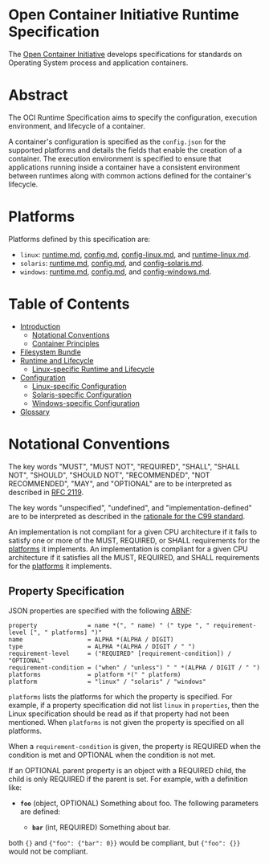 # <a name="openContainerInitiativeRuntimeSpecification" />Open Container Initiative Runtime Specification

The [Open Container Initiative][oci] develops specifications for standards on Operating System process and application containers.

# <a name="ociRuntimeSpecAbstract" />Abstract

The OCI Runtime Specification aims to specify the configuration, execution environment, and lifecycle of a container.

A container's configuration is specified as the `config.json` for the supported platforms and details the fields that enable the creation of a container.
The execution environment is specified to ensure that applications running inside a container have a consistent environment between runtimes along with common actions defined for the container's lifecycle.

# <a name="ociRuntimeSpecPlatforms" />Platforms

Platforms defined by this specification are:

* `linux`: [runtime.md](runtime.md), [config.md](config.md), [config-linux.md](config-linux.md), and [runtime-linux.md](runtime-linux.md).
* `solaris`: [runtime.md](runtime.md), [config.md](config.md), and [config-solaris.md](config-solaris.md).
* `windows`: [runtime.md](runtime.md), [config.md](config.md), and [config-windows.md](config-windows.md).

# <a name="ociRuntimeSpecTOC" />Table of Contents

- [Introduction](spec.md)
    - [Notational Conventions](#notational-conventions)
    - [Container Principles](principles.md)
- [Filesystem Bundle](bundle.md)
- [Runtime and Lifecycle](runtime.md)
    - [Linux-specific Runtime and Lifecycle](runtime-linux.md)
- [Configuration](config.md)
    - [Linux-specific Configuration](config-linux.md)
    - [Solaris-specific Configuration](config-solaris.md)
    - [Windows-specific Configuration](config-windows.md)
- [Glossary](glossary.md)

# <a name="ociRuntimeSpecNotationalConventions" />Notational Conventions

The key words "MUST", "MUST NOT", "REQUIRED", "SHALL", "SHALL NOT", "SHOULD", "SHOULD NOT", "RECOMMENDED", "NOT RECOMMENDED", "MAY", and "OPTIONAL" are to be interpreted as described in [RFC 2119][rfc2119].

The key words "unspecified", "undefined", and "implementation-defined" are to be interpreted as described in the [rationale for the C99 standard][c99-unspecified].

An implementation is not compliant for a given CPU architecture if it fails to satisfy one or more of the MUST, REQUIRED, or SHALL requirements for the [platforms](#platforms) it implements.
An implementation is compliant for a given CPU architecture if it satisfies all the MUST, REQUIRED, and SHALL requirements for the [platforms](#platforms) it implements.

## <a name="ociRuntimeSpecNotationalConventionsPropertySpecification" />Property Specification

JSON properties are specified with the following [ABNF][rfc5234]:

```ABNF
property              = name *(", " name) " (" type ", " requirement-level [", " platforms] ")"
name                  = ALPHA *(ALPHA / DIGIT)
type                  = ALPHA *(ALPHA / DIGIT / " ")
requirement-level     = ("REQUIRED" [requirement-condition]) / "OPTIONAL"
requirement-condition = ("when" / "unless") " " *(ALPHA / DIGIT / " ")
platforms             = platform *(" " platform)
platform              = "linux" / "solaris" / "windows"
```

`platforms` lists the platforms for which the property is specified.
For example, if a property specification did not list `linux` in `properties`, then the Linux specification should be read as if that property had not been mentioned.
When `platforms` is not given the property is specified on all platforms.

When a `requirement-condition` is given, the property is REQUIRED when the condition is met and OPTIONAL when the condition is not met.

If an OPTIONAL parent property is an object with a REQUIRED child, the child is only REQUIRED if the parent is set.
For example, with a definition like:

* **`foo`** (object, OPTIONAL) Something about foo.
    The following parameters are defined:

    * **`bar`** (int, REQUIRED) Something about bar.

both `{}` and `{"foo": {"bar": 0}}` would be compliant, but `{"foo": {}}` would not be compliant.

[c99-unspecified]: http://www.open-std.org/jtc1/sc22/wg14/www/C99RationaleV5.10.pdf#page=18
[oci]: http://www.opencontainers.org
[rfc2119]: http://tools.ietf.org/html/rfc2119
[rfc5234]: https://tools.ietf.org/html/rfc5234
